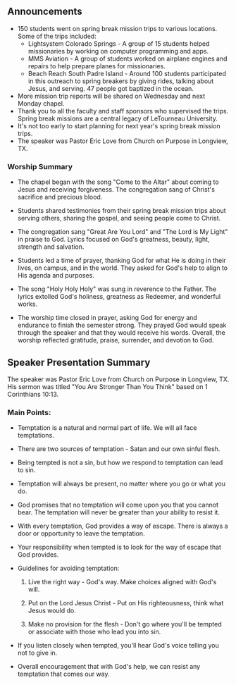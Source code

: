 

## Announcements

- 150 students went on spring break mission trips to various locations. Some of the trips included:
  - Lightsystem Colorado Springs - A group of 15 students helped missionaries by working on computer programming and apps.
  - MMS Aviation - A group of students worked on airplane engines and repairs to help prepare planes for missionaries.
  - Beach Reach South Padre Island - Around 100 students participated in this outreach to spring breakers by giving rides, talking about Jesus, and serving. 47 people got baptized in the ocean.
- More mission trip reports will be shared on Wednesday and next Monday chapel.
- Thank you to all the faculty and staff sponsors who supervised the trips. Spring break missions are a central legacy of LeTourneau University.
- It's not too early to start planning for next year's spring break mission trips.
- The speaker was Pastor Eric Love from Church on Purpose in Longview, TX.


### Worship Summary

- The chapel began with the song "Come to the Altar" about coming to Jesus and receiving forgiveness. The congregation sang of Christ's sacrifice and precious blood.

- Students shared testimonies from their spring break mission trips about serving others, sharing the gospel, and seeing people come to Christ. 

- The congregation sang "Great Are You Lord" and "The Lord is My Light" in praise to God. Lyrics focused on God's greatness, beauty, light, strength and salvation.

- Students led a time of prayer, thanking God for what He is doing in their lives, on campus, and in the world. They asked for God's help to align to His agenda and purposes. 

- The song "Holy Holy Holy" was sung in reverence to the Father. The lyrics extolled God's holiness, greatness as Redeemer, and wonderful works.

- The worship time closed in prayer, asking God for energy and endurance to finish the semester strong. They prayed God would speak through the speaker and that they would receive his words. Overall, the worship reflected gratitude, praise, surrender, and devotion to God.


## Speaker Presentation Summary

The speaker was Pastor Eric Love from Church on Purpose in Longview, TX. His sermon was titled "You Are Stronger Than You Think" based on 1 Corinthians 10:13.

### Main Points:

- Temptation is a natural and normal part of life. We will all face temptations. 

- There are two sources of temptation - Satan and our own sinful flesh. 

- Being tempted is not a sin, but how we respond to temptation can lead to sin.

- Temptation will always be present, no matter where you go or what you do. 

- God promises that no temptation will come upon you that you cannot bear. The temptation will never be greater than your ability to resist it.

- With every temptation, God provides a way of escape. There is always a door or opportunity to leave the temptation. 

- Your responsibility when tempted is to look for the way of escape that God provides. 

- Guidelines for avoiding temptation:

  1. Live the right way - God's way. Make choices aligned with God's will.

  2. Put on the Lord Jesus Christ - Put on His righteousness, think what Jesus would do.

  3. Make no provision for the flesh - Don't go where you'll be tempted or associate with those who lead you into sin.

- If you listen closely when tempted, you'll hear God's voice telling you not to give in. 

- Overall encouragement that with God's help, we can resist any temptation that comes our way.